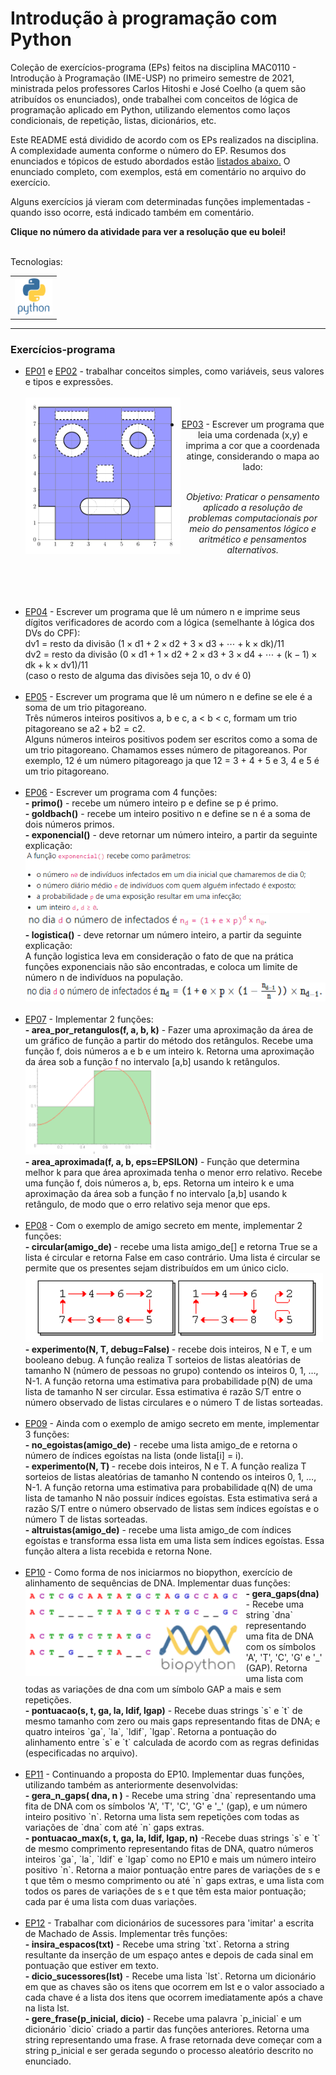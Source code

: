 <h1>Introdução à programação com Python</h1>
<p>Coleção de exercícios-programa (EPs) feitos na disciplina MAC0110 - Introdução à Programação (IME-USP) no primeiro semestre de 2021, ministrada pelos professores Carlos Hitoshi e José Coelho (a quem são atribuídos os enunciados), onde trabalhei com conceitos de lógica de programação aplicado em Python, utilizando elementos como laços condicionais, de repetição, listas, dicionários, etc. </p>
<p>Este README está dividido de acordo com os EPs realizados na disciplina. A complexidade aumenta conforme o número do EP. Resumos dos enunciados e tópicos de estudo abordados estão <a href="#lista">listados abaixo.</a> O enunciado completo, com exemplos, está em comentário no arquivo do exercício.</p>
<p>Alguns exercícios já vieram com determinadas funções implementadas - quando isso ocorre, está indicado também em comentário. </p>
<strong>Clique no número da atividade para ver a resolução que eu bolei!</strong><br><br>

<div align="left">
	<p>Tecnologias:</p>
	<table>
			<tr>
        <td><img width="60px" src="https://raw.githubusercontent.com/devicons/devicon/9f4f5cdb393299a81125eb5127929ea7bfe42889/icons/python/python-original-wordmark.svg" alt="Python"></td>
      </tr>
	</table>
</div>
<hr>
<h3>Exercícios-programa</h3>
<ul id="lista">

  <li><a href="https://github.com/anaolisilva/Intro-a-Python/blob/main/EPs/ep01.py" target="_blank">EP01</a> e <a href="https://github.com/anaolisilva/Intro-a-Python/blob/main/tipos.py" target="_blank">EP02</a> - trabalhar conceitos simples, como variáveis, seus valores e tipos e expressões.</li>
	<br>
	<img align="left" height="250px" src="https://github.com/anaolisilva/Intro-a-Python/blob/main/Recursos/carinhaimg.png?raw=true" alt="carinha"> <br><br>
  <li align="center"><a href="https://github.com/anaolisilva/Intro-a-Python/blob/main/EPs/tipos.py" target="_blank">EP03</a> - Escrever um programa que leia uma cordenada (x,y) e imprima a cor que a coordenada atinge, considerando o mapa ao lado:
        <br> <br>
        <p><em>Objetivo: Praticar o pensamento aplicado a resolução de problemas computacionais por meio do pensamentos lógico e aritmético e pensamentos alternativos.</em></p> <br><br><br>
  </li>
	<br>
  <li><a href="https://github.com/anaolisilva/Intro-a-Python/blob/main/EPs/digitos.py" target="_blank">EP04</a> - Escrever um programa que lê um número n e imprime seus dígitos verificadores de acordo com a lógica (semelhante à lógica dos DVs do CPF):<br>
		dv1 = resto da divisão (1 × d1 + 2 × d2 + 3 × d3 + ⋯ + k × dk)/11<br>
		dv2 = resto da divisão (0 × d1 + 1 × d2 + 2 × d3 + 3 × d4 + ⋯ + (k − 1) × dk + k × dv1)/11<br>
		(caso o resto de alguma das divisões seja 10, o dv é 0)
 </li>
	<br>
	<li><a href="https://github.com/anaolisilva/Intro-a-Python/blob/main/EPs/pitagoreano.py" target="_blank">EP05</a> - Escrever um programa que lê um número n e define se ele é a soma de um trio pitagoreano. <br>
		Três números inteiros positivos a, b e c, a < b < c, formam um trio pitagoreano se a2 + b2 = c2.
	<br>	Alguns números inteiros positivos podem ser escritos como a soma de um trio pitagoreano. Chamamos esses número de pitagoreanos. Por exemplo, 12 é um número pitagoreago ja que 12 = 3 + 4 + 5 e 3, 4 e 5 é um trio pitagoreano.
	</li>
	<br>
	<li> <a href="https://github.com/anaolisilva/Intro-a-Python/blob/main/EPs/funcoes.py" target="_blank">EP06</a> - Escrever um programa com 4 funções:<br>
		<strong>- primo()</strong> - recebe um número inteiro p e define se p é primo.<br>
		<strong>- goldbach()</strong> - recebe um inteiro positivo n e define se n é a soma de dois números primos.<br>
		<strong>- exponencial()</strong> - deve retornar um número inteiro, a partir da seguinte explicação:
		<br> <img height="100px" src="https://github.com/anaolisilva/Intro-a-Python/blob/main/Recursos/exponencial.png?raw=true" alt="explicação exponencial"><br>
		<img height="20px" src="https://github.com/anaolisilva/Intro-a-Python/blob/main/Recursos/exponencial02.png?raw=true" alt="no dia d o número de infectados é nd = (1 + e × p) elevado a d, tudo * n0"><br>
		<strong>- logistica()</strong> - deve retornar um número inteiro, a partir da seguinte explicação: <br>
		A função logistica leva em consideração o fato de que na prática funções exponenciais não são encontradas, e coloca um limite de número n de indivíduos na população.<br>
		<img height="30px" src="https://github.com/anaolisilva/Intro-a-Python/blob/main/Recursos/logistica.png?raw=true" alt="no dia d o número de infectados é nd=(1+ e × p × (1−(nd−1)/n)) × n de d-1">
	</li>
	<br>
	<li> <a href="https://github.com/anaolisilva/Intro-a-Python/blob/main/EPs/area.py" target="_blank">EP07</a> - Implementar 2 funções:<br>
		<strong>- area_por_retangulos(f, a, b, k)</strong> - Fazer uma aproximação da área de um gráfico de função a partir do método dos retângulos. Recebe uma função f, dois números a e b e um inteiro k. Retorna uma aproximação da área sob a função f no intervalo [a,b] usando k retângulos. <br>
		<img height="140px" src="https://github.com/anaolisilva/Intro-a-Python/blob/main/Recursos/aproxretangulos.gif?raw=true" alt="Imagem ilustrando o método de aproximação por retângulos"> <br>
		<strong>- area_aproximada(f, a, b, eps=EPSILON)</strong> - Função que determina melhor k para que área aproximada tenha o menor erro relativo. Recebe uma função f, dois números a, b, eps. Retorna um inteiro k e uma aproximação da área sob a função f no intervalo [a,b] usando k retângulo, de modo que o erro relativo seja menor que eps.
	</li>
	<br>
	<li>
		<a href="https://github.com/anaolisilva/Intro-a-Python/blob/main/EPs/amigos.py" target="_blank">EP08</a> - Com o exemplo de amigo secreto em mente, implementar 2 funções:<br>
		<strong>- circular(amigo_de) </strong> - recebe uma lista amigo_de[] e retorna True se a lista é circular e retorna False em caso contrário. Uma lista é circular se permite que os presentes sejam distribuídos em um único ciclo.<br>
		<img height="110px" src="https://github.com/anaolisilva/Intro-a-Python/blob/main/Recursos/listacircular.png?raw=true" alt="Imagem ilustrando lista circular x não-circular"> <br>
		<strong>- experimento(N, T, debug=False) </strong> - recebe dois inteiros, N e T, e um booleano debug. A função realiza T sorteios de listas aleatórias de tamanho N (número de pessoas no grupo) contendo os inteiros 0, 1, …, N-1. A função retorna uma estimativa para probabilidade p(N) de uma lista de tamanho N ser circular. Essa estimativa é razão S/T entre o número observado de listas circulares e o número T de listas sorteadas. 
	</li>
	<br>
	<li>
		<a href="https://github.com/anaolisilva/Intro-a-Python/blob/main/EPs/altruistas.py" target="_blank">EP09</a> - Ainda com o exemplo de amigo secreto em mente, implementar 3 funções:<br>
		<strong>- no_egoistas(amigo_de)</strong> - recebe uma lista amigo_de e retorna o número de índices egoístas na lista (onde lista[i] = i). <br>
		<strong>- experimento(N, T) </strong> - recebe dois inteiros, N e T. A função realiza T sorteios de listas aleatórias de tamanho N contendo os inteiros 0, 1, …, N-1. A função retorna uma estimativa para probabilidade q(N) de uma lista de tamanho N não possuir índices egoístas. Esta estimativa será a razão S/T entre o número observado de listas sem índices egoístas e o número T de listas sorteadas. <br>
		<strong>- altruistas(amigo_de)</strong> - recebe uma lista amigo_de com índices egoístas e transforma essa lista em uma lista sem índices egoístas. Essa função altera a lista recebida e retorna None.
	</li>
	<br>
	<li>
		<a href="https://github.com/anaolisilva/Intro-a-Python/blob/main/EPs/alinhamento.py" target="_blank">EP10</a> - Como forma de nos iniciarmos no biopython, exercício de alinhamento de sequências de DNA. Implementar duas funções:<br>
		<img align="left" height="140px" src="https://github.com/anaolisilva/Intro-a-Python/blob/main/Recursos/biopython.png?raw=true" alt="Imagem com alinhamentos de sequências de DNA e biopython">
		<strong> - gera_gaps(dna)</strong> - Recebe uma string `dna` representando uma fita de DNA com os símbolos 'A', 'T', 'C', 'G' e '_' (GAP). Retorna uma lista com todas as variações de dna com um símbolo GAP a mais e sem repetições.<br>
		<strong> - pontuacao(s, t, ga, la, ldif, lgap)</strong> - Recebe duas strings `s` e `t` de mesmo tamanho com zero ou mais gaps representando fitas de DNA; e quatro inteiros `ga`, `la`, `ldif`, `lgap`. Retorna a pontuação do alinhamento entre `s` e `t` calculada de acordo com as regras definidas (especificadas no arquivo).<br>
	</li>
	<br>
	<li>
		<a href="https://github.com/anaolisilva/Intro-a-Python/blob/main/EPs/alin_otimo.py" target="_blank">EP11</a> - Continuando a proposta do EP10. Implementar duas funções, utilizando também as anteriormente desenvolvidas: <br>
		<strong>- gera_n_gaps( dna, n )</strong> - Recebe uma string `dna` representando uma fita de DNA com os símbolos 'A', 'T', 'C', 'G' e '_' (gap), e um número inteiro positivo `n`. Retorna uma lista sem repetições com todas as variações de `dna` com até `n` gaps extras.<br>
		<strong>- pontuacao_max(s, t, ga, la, ldif, lgap, n)</strong> -Recebe duas strings `s` e `t` de mesmo comprimento representando fitas de DNA, quatro números inteiros `ga`, `la`, `ldif` e `lgap` como no EP10 e mais um número inteiro positivo `n`. Retorna a maior pontuação entre pares de variações de s e t que têm o mesmo comprimento ou até `n` gaps extras, e uma lista com todos os pares de variações de s e t que têm  esta maior pontuação; cada par é uma lista com duas variações.<br>
	</li>
	<br>
	<li>
		<a href="https://github.com/anaolisilva/Intro-a-Python/blob/main/EPs/escritora.py" target="_blank">EP12</a> - Trabalhar com dicionários de sucessores para 'imitar' a escrita de Machado de Assis. Implementar três funções:<br>
		<strong>- insira_espacos(txt)</strong> -  Recebe uma string `txt`. Retorna a string resultante da inserção de um espaço antes e depois de cada sinal em pontuação que estiver em texto.<br>
		<strong>- dicio_sucessores(lst)</strong> - Recebe uma lista `lst`. Retorna um dicionário em que as chaves são os itens que ocorrem em lst e o valor associado a cada chave é a lista dos itens que ocorrem imediatamente após a chave na lista lst.<br>
		<strong>- gere_frase(p_inicial, dicio)</strong> - Recebe uma palavra `p_inicial` e um dicionário `dicio` criado a partir das funções anteriores. Retorna uma string representando uma frase. A frase retornada deve começar com a string p_inicial e ser gerada  segundo o processo aleatório descrito no enunciado.<br>
	</li>
</ul>





